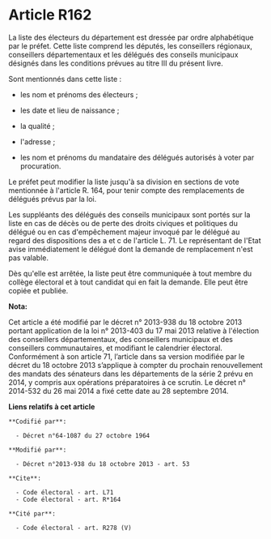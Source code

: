 # Article R162

La liste des électeurs du département est dressée par ordre alphabétique par le préfet. Cette liste comprend les députés, les
conseillers régionaux, conseillers départementaux et les délégués des conseils municipaux désignés dans les conditions
prévues au titre III du présent livre. 

Sont mentionnés dans cette liste :

- les nom et prénoms des électeurs ;

- les date et lieu de naissance ;

- la qualité ;

- l'adresse ;

- les nom et prénoms du mandataire des délégués autorisés à voter par procuration. 

Le préfet peut modifier la liste jusqu'à sa division en sections de vote mentionnée à l'article R. 164, pour tenir compte des
remplacements de délégués prévus par la loi. 

Les suppléants des délégués des conseils municipaux sont portés sur la liste en cas de décès ou de perte des droits civiques
et politiques du délégué ou en cas d'empêchement majeur invoqué par le délégué au regard des dispositions des a et c de
l'article L. 71. Le représentant de l'Etat avise immédiatement le délégué dont la demande de remplacement n'est pas valable. 

Dès qu'elle est arrêtée, la liste peut être communiquée à tout membre du collège électoral et à tout candidat qui en fait la
demande. Elle peut être copiée et publiée.

**Nota:**

Cet article a été modifié par le décret n° 2013-938 du 18 octobre 2013 portant application de la loi n° 2013-403 du 17 mai
2013 relative à l'élection des conseillers départementaux, des conseillers municipaux et des conseillers communautaires, et
modifiant le calendrier électoral. Conformément à son article 71, l’article dans sa version modifiée par le décret du 18
octobre 2013 s’applique à compter du prochain renouvellement des mandats des sénateurs dans les départements de la série 2
prévu en 2014, y compris aux opérations préparatoires à ce scrutin. Le décret n° 2014-532 du 26 mai 2014 a fixé cette date au
28 septembre 2014.

**Liens relatifs à cet article**

	**Codifié par**:

	  - Décret n°64-1087 du 27 octobre 1964

	**Modifié par**:

	  - Décret n°2013-938 du 18 octobre 2013 - art. 53

	**Cite**:

	  - Code électoral - art. L71
	  - Code électoral - art. R*164

	**Cité par**:

	  - Code électoral - art. R278 (V)
